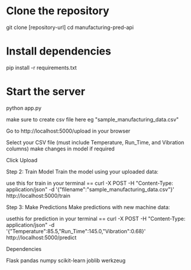 # Clone the repository
git clone [repository-url]
cd manufacturing-pred-api


# Install dependencies
pip install -r requirements.txt

# Start the server
python app.py


make sure to create csv file here eg "sample_manufacturing_data.csv"

Go to http://localhost:5000/upload in your browser

Select your CSV file (must include Temperature, Run_Time, and Vibration columns) make changes in model if required

Click Upload

Step 2: Train Model
Train the model using your uploaded data:

use this for train in your terminal == curl -X POST -H "Content-Type: application/json" -d '{"filename":"sample_manufacturing_data.csv"}' http://localhost:5000/train

Step 3: Make Predictions
Make predictions with new machine data:

usethis for prediction in your terminal == curl -X POST -H "Content-Type: application/json" -d '{"Temperature":85.5,"Run_Time":145.0,"Vibration":0.68}' http://localhost:5000/predict


Dependencies

Flask
pandas
numpy
scikit-learn
joblib
werkzeug